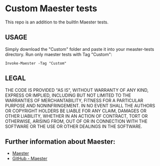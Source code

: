 # Custom Maester tests
This repo is an addition to the builtIn Maester tests.

## USAGE
Simply download the "Custom" folder and paste it into your measter-tests directory.
Run only maester tests with Tag "Custom":
```
Invoke-Maester -Tag "Custom"
```

## LEGAL
THE CODE IS PROVIDED "AS IS", WITHOUT WARRANTY OF ANY KIND, EXPRESS OR IMPLIED, INCLUDING BUT NOT LIMITED TO THE WARRANTIES OF MERCHANTABILITY, FITNESS FOR A PARTICULAR PURPOSE AND NONINFRINGEMENT. IN NO EVENT SHALL THE AUTHORS OR COPYRIGHT HOLDERS BE LIABLE FOR ANY CLAIM, DAMAGES OR OTHER LIABILITY, WHETHER IN AN ACTION OF CONTRACT, TORT OR OTHERWISE, ARISING FROM, OUT OF OR IN CONNECTION WITH THE SOFTWARE OR THE USE OR OTHER DEALINGS IN THE SOFTWARE.

## Further information about Maester:
* [Maester](https://maester.dev)
* [GitHub - Maester](https://github.com/maester365/maester)
